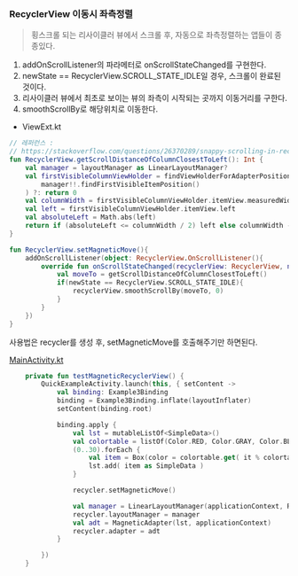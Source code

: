 ### RecyclerView 이동시 좌측정렬
> 횡스크롤 되는 리사이클러 뷰에서 스크롤 후, 자동으로 좌측정렬하는 앱들이 종종있다.

1. addOnScrollListener의 파라메터로 onScrollStateChanged를 구현한다.
2. newState == RecyclerView.SCROLL_STATE_IDLE일 경우, 스크롤이 완료된 것이다.
3. 리사이클러 뷰에서 최초로 보이는 뷰의 좌측이 시작되는 곳까지 이동거리를 구한다.
4. smoothScrollBy로 해당위치로 이동한다.

- ViewExt.kt
~~~kotlin
// 레퍼런스 :
// https://stackoverflow.com/questions/26370289/snappy-scrolling-in-recyclerview/33774983
fun RecyclerView.getScrollDistanceOfColumnClosestToLeft(): Int {
    val manager = layoutManager as LinearLayoutManager?
    val firstVisibleColumnViewHolder = findViewHolderForAdapterPosition(
        manager!!.findFirstVisibleItemPosition()
    ) ?: return 0
    val columnWidth = firstVisibleColumnViewHolder.itemView.measuredWidth
    val left = firstVisibleColumnViewHolder.itemView.left
    val absoluteLeft = Math.abs(left)
    return if (absoluteLeft <= columnWidth / 2) left else columnWidth - absoluteLeft
}

fun RecyclerView.setMagneticMove(){
    addOnScrollListener(object: RecyclerView.OnScrollListener(){
        override fun onScrollStateChanged(recyclerView: RecyclerView, newState: Int) {
            val moveTo = getScrollDistanceOfColumnClosestToLeft()
            if(newState == RecyclerView.SCROLL_STATE_IDLE){
                recyclerView.smoothScrollBy(moveTo, 0)
            }
        }
    })
}

~~~

사용법은 recycler를 생성 후, setMagneticMove를 호출해주기만 하면된다.

[MainActivity.kt](/app/src/main/java/oftenutilbox/viam/psw/example/MainActivity.kt)
~~~kotlin
    private fun testMagneticRecyclerView() {
        QuickExampleActivity.launch(this, { setContent ->
            val binding: Example3Binding
            binding = Example3Binding.inflate(layoutInflater)
            setContent(binding.root)

            binding.apply {
                val lst = mutableListOf<SimpleData>()
                val colortable = listOf(Color.RED, Color.GRAY, Color.BLUE, Color.GREEN, Color.WHITE)
                (0..30).forEach {
                    val item = Box(color = colortable.get( it % colortable.size))
                    lst.add( item as SimpleData )
                }

                recycler.setMagneticMove()

                val manager = LinearLayoutManager(applicationContext, RecyclerView.HORIZONTAL, false)
                recycler.layoutManager = manager
                val adt = MagneticAdapter(lst, applicationContext)
                recycler.adapter = adt
            }

        })
    }
~~~
